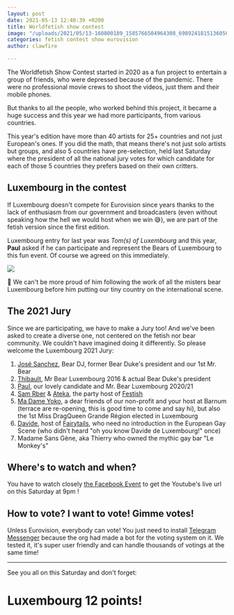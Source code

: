 ```yaml
---
layout: post
date: 2021-05-13 12:40:39 +0200
title: Worldfetish show contest
image: "/uploads/2021/05/13-160800189_1585766504964308_6989241815136050473_n.jpg"
categories: fetish contest show eurovision
author: clawfire

---
```

The Worldfetish Show Contest started in 2020 as a fun project to entertain a group of friends, who were depressed because of the pandemic. There were no professional movie crews to shoot the videos, just them and their mobile phones. 

But thanks to all the people, who worked behind this project, it became a huge success and this year we had more participants, from various countries. 

This year's edition have more than 40 artists for 25+ countries and not just European's ones. If you did the math, that means there's not just solo artists but groups, and also 5 countries have pre-selection, held last Saturday where the president of all the national jury votes for which candidate for each of those 5 countries they prefers based on their own critters. 

## Luxembourg in the contest

If Luxembourg doesn't compete for Eurovision since years thanks to the lack of enthusiasm from our government and broadcasters (even without speaking how the hell we would host when we win 😅), we are part of the fetish version since the first edition.

Luxembourg entry for last year was _Tom(s) of Luxembourg_ and this year, **Paul** asked if he can participate and represent the Bears of Luxembourg to this fun event. Of course we agreed on this immediately. 

![](/uploads/2021/05/13-184527555_1623225791218379_868940944998998917_n.jpg)

🥰 We can't be more proud of him following the work of all the misters bear Luxembourg before him putting our tiny country on the international scene. 

## The 2021 Jury

Since we are participating, we have to make a Jury too! And we've been asked to create a diverse one, not centered on the fetish nor bear community. We couldn't have imagined doing it differently. So please welcome the Luxembourg 2021 Jury: 

1. [José Sanchez](https://bandsintown.com/a/15393828 "José Sanchez on BandsInTown"), Bear DJ, former Bear Duke's president and our 1st Mr. Bear
2. [Thibault](https://www.facebook.com/mr.bear.luxembourg.2016 "Mr Bear Luxembourg 2016 on Facebook"), Mr Bear Luxembourg 2016 & actual Bear Duke's president
3. [Paul](https://www.facebook.com/paul.feitler "Paul on Facebook"), our lovely candidate and Mr. Bear Luxembourg 2020/21
4. [Sam Rber](https://www.facebook.com/RberSam "Sam on Facebook") & [Ateka](https://www.facebook.com/MaxAteka "Ateka on Facebook"), the party host of [Festish](http://festish.fr "Fetish Grand Est")
5. [Ma Dame Yoko](https://www.facebook.com/madameyokobarnum "Ma Dame Yoko"), a dear friends of our non-profit and your host at Barnum (terrace are re-opening, this is good time to come and say hi), but also the 1st Miss DragQueen Grande Région elected in Luxembourg
6. [Davide](https://www.facebook.com/davidedasilva "Davide on Facebook"), host of [Fairytails](http://www.fairytails.lu "Fairytails gay party Luxembourg"), who need no introduction in the European Gay Scene (who didn't heard "oh you know Davide de Luxembourg!" once)
7. Madame Sans Gène, aka Thierry who owned the mythic gay bar "Le Monkey's" 

## Where's to watch and when?

You have to watch closely [the Facebook Event](https://www.facebook.com/events/823680521556188?active_tab=about "Checkout the event on Facebook") to get the Youtube's live url on this Saturday at 9pm !

## How to vote? I want to vote! Gimme votes!

Unless Eurovision, everybody can vote! You just need to install [Telegram Messenger]() because the org had made a bot for the voting system on it. We tested it, it's super user friendly and can handle thousands of votings at the same time! 

***

See you all on this Saturday and don't forget:

# Luxembourg 12 points! 